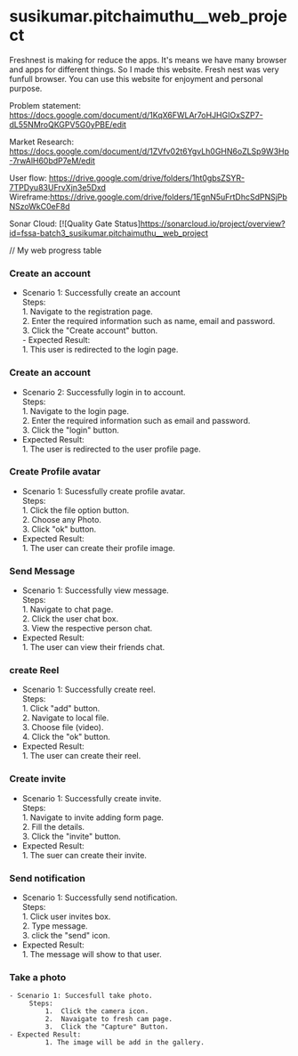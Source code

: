 # susikumar.pitchaimuthu__web_project


Freshnest is making for reduce the apps. It's means we have many browser and apps for different things. So I made this website. Fresh nest was very funfull browser. You can use this website for enjoyment and personal purpose.

Problem statement: https://docs.google.com/document/d/1KqX6FWLAr7oHJHGIOxSZP7-dL55NMroQKGPV5G0yPBE/edit

Market Research: https://docs.google.com/document/d/1ZVfv02t6YgvLh0GHN6oZLSp9W3Hp-7rwAlH60bdP7eM/edit

User flow: https://drive.google.com/drive/folders/1ht0gbsZSYR-7TPDyu83UFrvXjn3e5Dxd Wireframe:https://drive.google.com/drive/folders/1EgnN5uFrtDhcSdPNSjPbNSzoWkC0eF8d

Sonar Cloud: [![Quality Gate Status]https://sonarcloud.io/project/overview?id=fssa-batch3_susikumar.pitchaimuthu__web_project


// My web progress table


### Create an account  
   - Scenario 1: Successfully create an account  
          Steps:  
              1. Navigate to the registration page.  
              2. Enter the required information such as name, email and password.  
              3. Click the "Create account" button.  
    - Expected Result:  
              1. This user is redirected to the login page.  
               
                  
                  
### Create an account  
   - Scenario 2: Successfully login in to account.  
        Steps:  
            1. Navigate to the login page.  
            2. Enter the required information such as email and password.  
            3. Click the "login" button.  
   - Expected Result:  
            1. The user is redirected to the user profile page.  

 

### Create Profile avatar  
   - Scenario 1: Sucessfully create profile avatar.  
       Steps:  
            1. Click the file option button.  
            2. Choose any Photo.  
            3. Click "ok" button.  
   - Expected Result:  
            1. The user can create their profile image.   
           
            
       
       
 ### Send Message  
   - Scenario 1: Successfully view message.  
       Steps:  
           1. Navigate to chat page.  
           2. Click the user chat box.  
           3. View the respective person chat.  
   - Expected Result:  
           1. The user can view their friends chat.  
       
       
       
              
            





### create Reel  
   - Scenario 1: Successfully create reel.  
      Steps:  
          1.  Click "add" button.  
          2.  Navigate to local file.  
          3.  Choose file (video).  
          4.  Click the "ok" button.  
   - Expected Result:  
          1.  The user can create their reel.  



           
 
### Create invite  
   - Scenario 1: Successfully create invite.  
           Steps:  
               1.  Navigate to invite adding form page.  
               2.  Fill the details.  
               3.  Click the "invite" button.  
   - Expected Result:  
               1.  The suer can create their invite.  
              
              
           
           
           
### Send notification  
   - Scenario 1: Successfully send notification.  
      Steps:  
          1.  Click user invites box.  
          2.  Type message.  
          3.  click the "send" icon.  
   - Expected Result:  
          1.  The message will show to that user.  
         
         
           
           
### Take a photo  
    - Scenario 1: Succesfull take photo.  
         Steps:  
             1.  Click the camera icon.  
             2.  Navaigate to fresh cam page.  
             3.  Click the "Capture" Button.  
    - Expected Result:  
             1. The image will be add in the gallery.  
             
             
             



